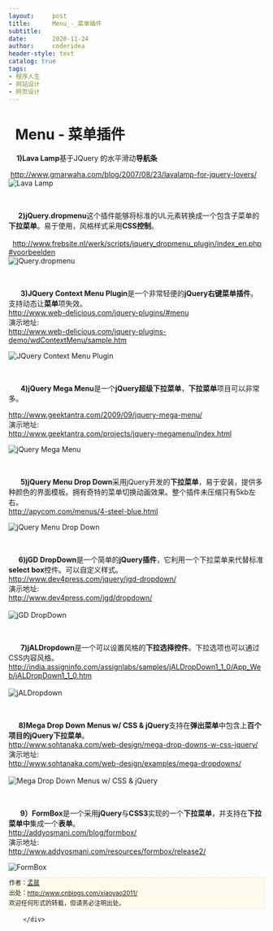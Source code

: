 ```yaml
---
layout:     post
title:      Menu_-_菜单插件
subtitle:   
date:       2020-11-24
author:     coderidea
header-style: text
catalog: true
tags:
- 程序人生
- 网站设计
- 网页设计
--- 
```

<div class="postBody">
			<div id="cnblogs_post_body" class="blogpost-body"><p></p>
<h1>  Menu - 菜单插件</h1>
<p></p>
<p>    <strong>1)Lava Lamp</strong>基于JQuery 的水平滑动<strong>导航条</strong></p>
<div>
<div>
<div> <a href="http://www.gmarwaha.com/blog/2007/08/23/lavalamp-for-jquery-lovers/">http://www.gmarwaha.com/blog/2007/08/23/lavalamp-for-jquery-lovers/</a></div>
<div></div>
</div>
</div>
<div><img src="http://www.open-lib.com/attachment/2010-06-23/7-46-34a.jpg" alt="Lava Lamp" /></div>
<p> </p>
<div>    <strong> 2)jQuery.dropmenu</strong>这个插件能够将标准的UL元素转换成一个包含子菜单的<strong>下拉菜单</strong>。易于使用，风格样式采用<strong>CSS控制</strong>。</div>
<div>
<div>
<div>    <a href="http://www.frebsite.nl/werk/scripts/jquery_dropmenu_plugin/index_en.php#voorbeelden">http://www.frebsite.nl/werk/scripts/jquery_dropmenu_plugin/index_en.php#voorbeelden</a></div>
<div></div>
</div>
</div>
<div><img src="http://www.open-lib.com/attachment/2010-06-16/20-5-35a.jpg" alt="jQuery.dropmenu" /></div>
<p> </p>
<div>      <strong>3)JQuery Context Menu Plugin</strong>是一个非常轻便的<strong>jQuery右键菜单插件</strong>。支持动态让<strong>菜单</strong>项失效。</div>
<div>
<div>
<div><a href="http://www.web-delicious.com/jquery-plugins/#menu">http://www.web-delicious.com/jquery-plugins/#menu</a></div>
</div>
<div>
<div>演示地址:</div>
<div><a href="http://www.web-delicious.com/jquery-plugins-demo/wdContextMenu/sample.htm">http://www.web-delicious.com/jquery-plugins-demo/wdContextMenu/sample.htm</a></div>
</div>
</div>
<p></p>
<div><img src="http://www.open-lib.com/attachment/2010-06-10/20-8-27b.jpg" alt="JQuery Context Menu Plugin" /></div>
<p> </p>
<p>      <strong>4)jQuery Mega Menu</strong>是一个<strong>jQuery超级下拉菜单</strong>，<strong>下拉菜单</strong>项目可以非常多。</p>
<div>
<div>
<div><a href="http://www.geektantra.com/2009/09/jquery-mega-menu/">http://www.geektantra.com/2009/09/jquery-mega-menu/</a></div>
</div>
<div>
<div>演示地址:</div>
<div><a href="http://www.geektantra.com/projects/jquery-megamenu/index.html">http://www.geektantra.com/projects/jquery-megamenu/index.html</a></div>
</div>
</div>
<p></p>
<div><img src="http://www.open-lib.com/attachment/2010-03-03/13-58-56a.jpg" alt="jQuery Mega Menu" /></div>
<div>
<p> </p>
</div>
<div>      <strong>5)jQuery Menu Drop Down</strong>采用jQuery开发的<strong>下拉菜单</strong>，易于安装，提供多种颜色的界面模板。拥有奇特的菜单切换动画效果。整个插件未压缩只有5kb左右。</div>
<div>
<div>
<div><a href="http://apycom.com/menus/4-steel-blue.html">http://apycom.com/menus/4-steel-blue.html</a></div>
</div>
</div>
<p></p>
<div><img src="http://www.open-lib.com/attachment/2010-02-05/8-50-52b.jpg" alt="jQuery Menu Drop Down" /></div>
<div>
<p> </p>
<div>     <strong>6)jGD DropDown</strong>是一个简单的<strong>jQuery插件</strong>，它利用一个下拉菜单来代替标准<strong>select box</strong>控件。可以自定义样式。</div>
<div>
<div>
<div><a href="http://www.dev4press.com/jquery/jgd-dropdown/">http://www.dev4press.com/jquery/jgd-dropdown/</a></div>
</div>
<div>
<div>演示地址:</div>
<div><a href="http://www.dev4press.com/jgd/dropdown/">http://www.dev4press.com/jgd/dropdown/</a></div>
</div>
</div>
<br /><div><img src="http://www.open-lib.com/attachment/2010-09-18/15-53-14a.png" alt="jGD DropDown" /></div>
<p></p>
</div>
<p> </p>
<p></p>
<div>
<p></p>
<div>      <strong>7)jALDropdown</strong>是一个可以设置风格的<strong>下拉选择控件</strong>。下拉选项也可以通过CSS内容风格。</div>
<div>
<div>
<div><a href="http://india.assigninfo.com/assignlabs/samples/jALDropDown1_1_0/App_Web/jALDropDown1_1_0.htm">http://india.assigninfo.com/assignlabs/samples/jALDropDown1_1_0/App_Web/jALDropDown1_1_0.htm</a></div>
</div>
</div>
<br /><div><img src="http://www.open-lib.com/attachment/2010-07-01/7-52-0a.jpg" alt="jALDropdown" /></div>
<div>
<p> </p>
<p></p>
</div>
<div>     <strong>8)Mega Drop Down Menus w/ CSS &amp; jQuery</strong>支持在<strong>弹出菜单</strong>中包含上<strong>百个项目的jQuery下拉菜单</strong>。</div>
<div>
<div>
<div><a href="http://www.sohtanaka.com/web-design/mega-drop-downs-w-css-jquery/">http://www.sohtanaka.com/web-design/mega-drop-downs-w-css-jquery/</a></div>
</div>
<div>
<div>演示地址:</div>
<div><a href="http://www.sohtanaka.com/web-design/examples/mega-dropdowns/">http://www.sohtanaka.com/web-design/examples/mega-dropdowns/</a></div>
<div></div>
</div>
</div>
<br /><div><img src="http://www.open-lib.com/attachment/2010-09-05/13-25-19b.jpg" alt="Mega Drop Down Menus w/ CSS &amp; jQuery" /></div>
<div>
<p> </p>
<div>     <strong> 9）FormBox</strong>是一个采用<strong>jQuery</strong>与<strong>CSS3</strong>实现的一个<strong>下拉菜单</strong>，并支持在<strong>下拉菜单中</strong>集成一个<strong>表单</strong>。</div>
<div>
<div>
<div><a href="http://addyosmani.com/blog/formbox/">http://addyosmani.com/blog/formbox/</a></div>
</div>
<div>
<div>演示地址:</div>
<div><a href="http://www.addyosmani.com/resources/formbox/release2/">http://www.addyosmani.com/resources/formbox/release2/</a></div>
</div>
</div>
<p></p>
<p></p>
<div><img src="http://www.open-lib.com/attachment/2010-09-13/8-0-3b.jpg" alt="FormBox" /></div>
<div>


<div id="ckepop">
<div></div>
<div style="clear:both;"></div>
</div>
<div>
<p id="PSignature" style="line-height:20px;background:#FFFAEA no-repeat 2% 50%;font-size:12px;border:#e0e0e0 1px dashed;">作者：<a href="http://www.cnblogs.com/xiaoyao2011/">孟晨</a> <br /> 出处：<a href="http://www.cnblogs.com/xiaoyao2011/">http://www.cnblogs.com/xiaoyao2011/</a> <br />欢迎任何形式的转载，但请务必注明出处。</p>
</div>
</div>
</div>
</div></div><div id="MySignature"></div>
<div class="clear"></div>
<div id="blog_post_info_block">
<div id="BlogPostCategory"></div>
<div id="EntryTag"></div>
<div id="blog_post_info">
</div>
<div class="clear"></div>
<div id="post_next_prev"></div>
</div>


		</div>
